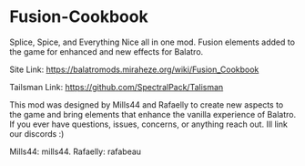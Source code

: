 # Fusion-Cookbook

Splice, Spice, and Everything Nice all in one mod. Fusion elements added to the game for enhanced and new effects for Balatro.

Site Link: https://balatromods.miraheze.org/wiki/Fusion_Cookbook

Tailsman Link: https://github.com/SpectralPack/Talisman

This mod was designed by Mills44 and Rafaelly to create new aspects to the game and bring elements that enhance the vanilla experience of Balatro. If you ever have questions, issues, concerns, or anything reach out. Ill link our discords :)

Mills44: mills44.
Rafaelly: rafabeau
